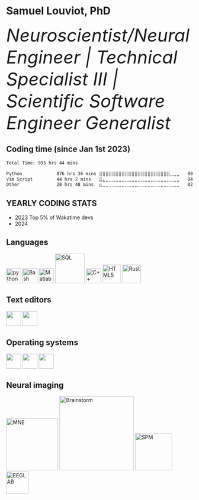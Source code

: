 # Samuel Louviot, PhD
<font size="15">_Neuroscientist/Neural Engineer | Technical Specialist III | Scientific Software Engineer Generalist_</font>

## Coding time (since Jan 1st 2023)

<!--START_SECTION:waka-->

```txt
Total Time: 995 hrs 44 mins

Python             876 hrs 36 mins ⣿⣿⣿⣿⣿⣿⣿⣿⣿⣿⣿⣿⣿⣿⣿⣿⣿⣿⣿⣿⣿⣿⣀⣀⣀   88.03 %
Vim Script         44 hrs 2 mins   ⣿⣄⣀⣀⣀⣀⣀⣀⣀⣀⣀⣀⣀⣀⣀⣀⣀⣀⣀⣀⣀⣀⣀⣀⣀   04.42 %
Other              20 hrs 48 mins  ⣦⣀⣀⣀⣀⣀⣀⣀⣀⣀⣀⣀⣀⣀⣀⣀⣀⣀⣀⣀⣀⣀⣀⣀⣀   02.09 %
```

<!--END_SECTION:waka-->

## YEARLY CODING STATS
- [2023](https://wakatime.com/a-look-back-at-2023/5bfb70e6-43c1-411b-b05d-6e015b1a5e45/vvzdryppqe)
  Top 5% of Wakatime devs
- 2024

## Languages
<a href="https://www.python.org"><img width=40 src="https://www.vectorlogo.zone/logos/python/python-icon.svg" alt="python"></a> 
<a href="https://www.gnu.org/software/bash/"><img width=40 src="https://raw.githubusercontent.com/odb/official-bash-logo/61eff022f2dad3c7468f5deb4f06652d15f2c143/assets/Logos/Icons/SVG/128x128.svg" alt="Bash"></a>
<a href="https://www.mathworks.com"><img width=40 src="https://upload.wikimedia.org/wikipedia/commons/2/21/Matlab_Logo.png" alt="Matlab"></a>
<a href="https://en.wikipedia.org/wiki/SQL"><img width=80 src="https://upload.wikimedia.org/wikipedia/commons/thumb/8/87/Sql_data_base_with_logo.png/800px-Sql_data_base_with_logo.png" alt="SQL"></a>
<a href="https://cplusplus.com"><img width=40 src="https://upload.wikimedia.org/wikipedia/commons/thumb/1/18/ISO_C%2B%2B_Logo.svg/306px-ISO_C%2B%2B_Logo.svg.png" alt="C++"></a>
<a href="https://en.wikipedia.org/wiki/HTML"><img width=50 src="https://upload.wikimedia.org/wikipedia/commons/thumb/6/61/HTML5_logo_and_wordmark.svg/512px-HTML5_logo_and_wordmark.svg.png" alt="HTML5"></a>
<a href="https://www.rust-lang.org"><img width=50 src="https://www.rust-lang.org/logos/rust-logo-512x512.png" alt="Rust"></a>


## Text editors
<a href="https://www.vim.org"><img width=40 src="https://upload.wikimedia.org/wikipedia/commons/thumb/9/9f/Vimlogo.svg/544px-Vimlogo.svg.png?20150726190850"></a> 
<a href="https://code.visualstudio.com"><img width=40 src="https://upload.wikimedia.org/wikipedia/commons/9/9a/Visual_Studio_Code_1.35_icon.svg"></a>


## Operating systems
<a href="https://www.linux.org/"><img width=40 src="https://www.vectorlogo.zone/logos/linux/linux-icon.svg"></a> 
<img width=40 src="https://cdn.worldvectorlogo.com/logos/mac-os-2.svg"> <img width=40 src="https://www.vectorlogo.zone/logos/microsoft/microsoft-icon.svg">

## Neural imaging
<a href="https://mne.tools/stable/index.html"><img width=140 src="https://mne.tools/stable/_static/mne_logo_small.svg" alt="MNE"></a>
<a href="https://neuroimage.usc.edu/brainstorm/Introduction"><img width=200 src="https://neuroimage.usc.edu/forums/uploads/default/original/1X/1c73b7b39cd14999ba889b0cabd57fc42f12f09c.png" alt="Brainstorm"></a>
<a href="https://www.fil.ion.ucl.ac.uk/spm/software/spm12/"><img width=100 src="https://www.fil.ion.ucl.ac.uk/spm/images/spm.svg" alt="SPM">
<a href="https://sccn.ucsd.edu/eeglab/index.php"><img width=60 src="https://sccn.ucsd.edu/images/sccn.svg" alt="EEGLAB">

